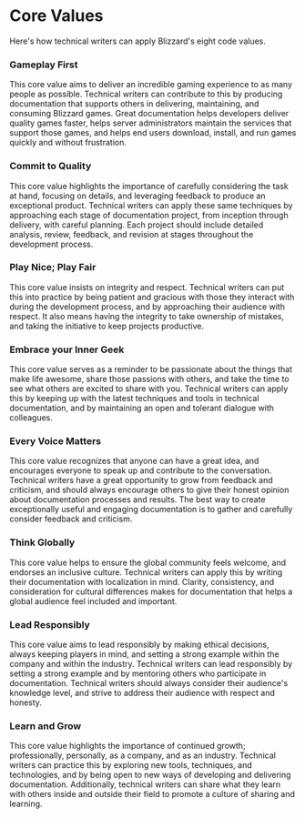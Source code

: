 # Core Values

Here's how technical writers can apply Blizzard's eight code values.

### Gameplay First

This core value aims to deliver an incredible gaming experience to as many people as possible. Technical writers can contribute to this by producing documentation that supports others in delivering, maintaining, and consuming Blizzard games. Great documentation helps developers deliver quality games faster, helps server administrators maintain the services that support those games, and helps end users download, install, and run games quickly and without frustration.    

### Commit to Quality

This core value highlights the importance of carefully considering the task at hand, focusing on details, and leveraging feedback to produce an exceptional product. Technical writers can apply these same techniques by approaching each stage of documentation project, from inception through delivery, with careful planning. Each project should include detailed analysis, review, feedback, and revision at stages throughout the development process.

### Play Nice; Play Fair

This core value insists on integrity and respect. Technical writers can put this into practice by being patient and gracious with those they interact with during the development process, and by approaching their audience with respect. It also means having the integrity to take ownership of mistakes, and taking the initiative to keep projects productive.

### Embrace your Inner Geek

This core value serves as a reminder to be passionate about the things that make life awesome, share those passions with others, and take the time to see what others are excited to share with you. Technical writers can apply this by keeping up with the latest techniques and tools in technical documentation, and by maintaining an open and tolerant dialogue with colleagues.

### Every Voice Matters

This core value recognizes that anyone can have a great idea, and encourages everyone to speak up and contribute to the conversation. Technical writers have a great opportunity to grow from feedback and criticism, and should always encourage others to give their honest opinion about documentation processes and results. The best way to create exceptionally useful and engaging documentation is to gather and carefully consider feedback and criticism.


### Think Globally

This core value helps to ensure the global community feels welcome, and endorses an inclusive culture. Technical writers can apply this by writing their documentation with localization in mind. Clarity, consistency, and consideration for cultural differences makes for documentation that helps a global audience feel included and important.

### Lead Responsibly

This core value aims to lead responsibly by making ethical decisions, always keeping players in mind, and setting a strong example within the company and within the industry. Technical writers can lead responsibly by setting a strong example and by mentoring others who participate in documentation. Technical writers should always consider their audience's knowledge level, and strive to address their audience with respect and honesty.

### Learn and Grow

This core value highlights the importance of continued growth; professionally, personally, as a company, and as an industry. Technical writers can practice this by exploring new tools, techniques, and technologies, and by being open to new ways of developing and delivering documentation. Additionally, technical writers can share what they learn with others inside and outside their field to promote a culture of sharing and learning.  
